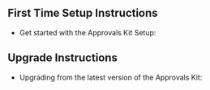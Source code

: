 ## First Time Setup Instructions
- Get started with the Approvals Kit Setup: 

## Upgrade Instructions
- Upgrading from the latest version of the Approvals Kit: